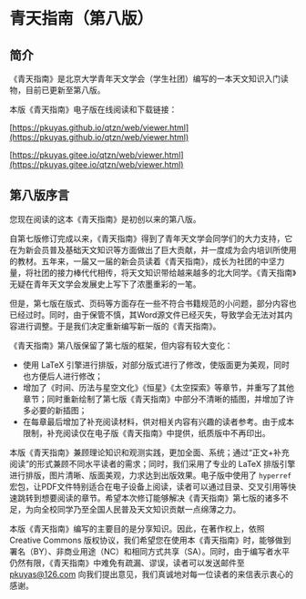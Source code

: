 # 青天指南（第八版）

## 简介

《青天指南》是北京大学青年天文学会（学生社团）编写的一本天文知识入门读物，目前已更新至第八版。

本版《青天指南》电子版在线阅读和下载链接：

[https://pkuyas.github.io/qtzn/web/viewer.html](https://pkuyas.github.io/qtzn/web/viewer.html) 

[https://pkuyas.gitee.io/qtzn/web/viewer.html](https://pkuyas.gitee.io/qtzn/web/viewer.html)


## 第八版序言

您现在阅读的这本《青天指南》是初创以来的第八版。

自第七版修订完成以来，《青天指南》得到了青年天文学会同学们的大力支持，它在为新会员普及基础天文知识等方面做出了巨大贡献，并一度成为会内培训所使用的教材。五年来，一届又一届的新会员读着《青天指南》，成长为社团的中坚力量，将社团的接力棒代代相传，将天文知识带给越来越多的北大同学。《青天指南》无疑在青年天文学会发展史上写下了浓墨重彩的一笔。

但是，第七版在版式、页码等方面存在一些不符合书籍规范的小问题，部分内容也已经过时。同时，由于保管不慎，其Word源文件已经灭失，导致学会无法对其内容进行调整。于是我们决定重新编写新一版的《青天指南》。

《青天指南》第八版保留了第七版的框架，但内容有较大变化：

- 使用 LaTeX  引擎进行排版，对部分版式进行了修改，使版面更为美观，同时也方便后人进行修改；
- 增加了《时间、历法与星空文化》《恒星》《太空探索》等章节，并重写了其他章节；同时重新绘制了第七版《青天指南》中部分不清晰的插图，并增加了许多必要的新插图；
- 在每章最后增加了补充阅读材料，供对相关内容有兴趣的读者参考。由于成本限制，补充阅读仅在电子版《青天指南》中提供，纸质版中不再印出。

本版《青天指南》兼顾理论知识和观测实践，更加全面、系统；通过“正文+补充阅读”的形式兼顾不同水平读者的需求；同时，我们采用了专业的 LaTeX 排版引擎进行排版，图片清晰、版面美观，力求达到出版效果。电子版中使用了 `hyperref` 宏包，让PDF文件特别适合在电子设备上阅读，读者可以通过目录、交叉引用等快速跳转到想要阅读的章节。希望本次修订能够解决《青天指南》第七版的诸多不足，为向全校同学乃至全国人民普及天文知识贡献一点绵薄之力。

本版《青天指南》编写的主要目的是分享知识。因此，在著作权上，依照 Creative Commons 版权协议，我们希望您在使用本《青天指南》时，能够做到署名（BY）、非商业用途（NC）和相同方式共享（SA）。同时，由于编写者水平仍然有限，《青天指南》中难免有疏漏、谬误，读者可以发送邮件至 [pkuyas@126.com](mailto:pkuyas@126.com) 向我们提出意见，我们真诚地对每一位读者的来信表示衷心的感谢。

